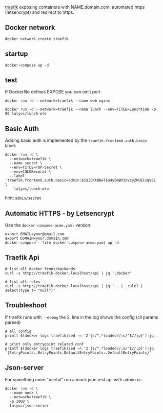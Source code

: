 [traefik](traefik.io) exposing containers with NAME.domain.com, automated https (letsencrypt) and redirect to https.

## Docker network

```
docker network create traefik
```

## startup

```
docker-compose up -d
```

## test 

If Dockerfile defines EXPOSE you can omit port
```
docker run -d --network=traefik --name web nginx
```

```
docker run -d --network=traefik --name lunch --env=TITLE=Lunchtime -p 80 lalyos/lunch-wto
```
## Basic Auth

Adding basic auth is implemented by the `traefik.frontend.auth.basic` label:
```
docker run -d \
  --network=traefik \
  --name secret \
  --env=TITLE=TOP-Secret \
  --env=COLOR=coral \
  --label 'traefik.frontend.auth.basic=admin:$1$I5Kt8BwT$G4y6mBV3xVzyZKUECxqV61' \
    lalyos/lunch-wto
```

hint: `admin/secret`

## Automatic HTTPS - by Letsencrypt

Use the `docker-compose-acme.yaml` version:
```
export EMAIL=your@email.com
export DOMAIN=your.domain.com
docker-compose --file docker-compose-acme.yaml up -d
```

## Traefik Api

```
# list all docker front/backends
curl -s http://traefik.docker.localhost/api | jq '.docker'

# list all rules
curl -s http://traefik.docker.localhost/api | jq '.. | .rule? | select(type != "null")'
```

## Troubleshoot

If traefik runs with `--debug` the 2. line in the log shows the config (cli params parsed)
```
# all config
printf $(docker logs traefik|sed -n '2 {s/^.*loaded//;s/"$//;p}')|jq .

# print only entrypoint related conf
printf $(docker logs traefik|sed -n '2 {s/^.*loaded//;s/"$//;p}')|jq '{EntryPoints:.EntryPoints,DefaultEntryPoints:.DefaultEntryPoints}'
```

## Json-server
For something more "useful" run a mock json rest api with admin ui:

```
docker run -d \
  --name mock \
  --network=traefik \
  -p 3000 \
  lalyos/json-server
```
